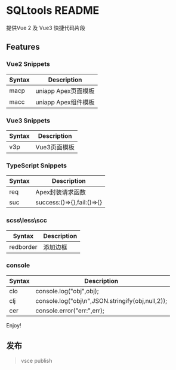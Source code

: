 # SQLtools README

提供Vue 2 及 Vue3 快捷代码片段

## Features

### Vue2 Snippets
| Syntax | Description |
| ----------- | ----------- |
| macp | uniapp Apex页面模板 |
| macc | uniapp Apex组件模板 |

### Vue3 Snippets
| Syntax | Description |
| ----------- | ----------- |
| v3p | Vue3页面模板 |

### TypeScript Snippets
| Syntax | Description |
| ----------- | ----------- |
| req | Apex封装请求函数 |
| suc | success:()=>{},fail:()=>{} |

### scss\less\scc
| Syntax | Description |
| ----------- | ----------- |
| redborder | 添加边框 |

### console
| Syntax | Description |
| ----------- | ----------- |
| clo | console.log("obj",obj); |
| clj | console.log("obj\n",JSON.stringify(obj,null,2)); |
| cer | console.error("err:",err);|

Enjoy!

## 发布
> vsce publish

